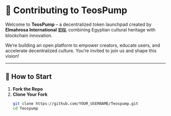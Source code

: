 # 🤝 Contributing to TeosPump

Welcome to **TeosPump** – a decentralized token launchpad created by **Elmahrosa International 🇪🇬**, combining Egyptian cultural heritage with blockchain innovation.

We’re building an open platform to empower creators, educate users, and accelerate decentralized culture. You’re invited to join us and shape this vision!

---

## 🧭 How to Start

1. **Fork the Repo**
2. **Clone Your Fork**
   ```bash
   git clone https://github.com/YOUR_USERNAME/Teospump.git
   cd Teospump
